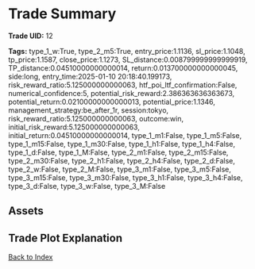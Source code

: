# Trade Summary

**Trade UID:** 12 

**Tags:** type_1_w:True, type_2_m5:True, entry_price:1.1136, sl_price:1.1048, tp_price:1.1587, close_price:1.1273, SL_distance:0.008799999999999919, TP_distance:0.04510000000000014, return:0.013700000000000045, side:long, entry_time:2025-01-10 20:18:40.199173, risk_reward_ratio:5.125000000000063, htf_poi_ltf_confirmation:False, numerical_confidence:5, potential_risk_reward:2.386363636363673, potential_return:0.02100000000000013, potential_price:1.1346, management_strategy:be_after_1r, session:tokyo, risk_reward_ratio:5.125000000000063, outcome:win, initial_risk_reward:5.125000000000063, initial_return:0.04510000000000014, type_1_m1:False, type_1_m5:False, type_1_m15:False, type_1_m30:False, type_1_h1:False, type_1_h4:False, type_1_d:False, type_1_M:False, type_2_m1:False, type_2_m15:False, type_2_m30:False, type_2_h1:False, type_2_h4:False, type_2_d:False, type_2_w:False, type_2_M:False, type_3_m1:False, type_3_m5:False, type_3_m15:False, type_3_m30:False, type_3_h1:False, type_3_h4:False, type_3_d:False, type_3_w:False, type_3_M:False

## Assets

## Trade Plot Explanation


[Back to Index](index.md)
